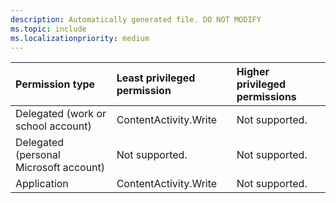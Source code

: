 ```yaml
---
description: Automatically generated file. DO NOT MODIFY
ms.topic: include
ms.localizationpriority: medium
---
```


|Permission type|Least privileged permission|Higher privileged permissions|
|:---|:---|:---|
|Delegated (work or school account)|ContentActivity.Write|Not supported.|
|Delegated (personal Microsoft account)|Not supported.|Not supported.|
|Application|ContentActivity.Write|Not supported.|
